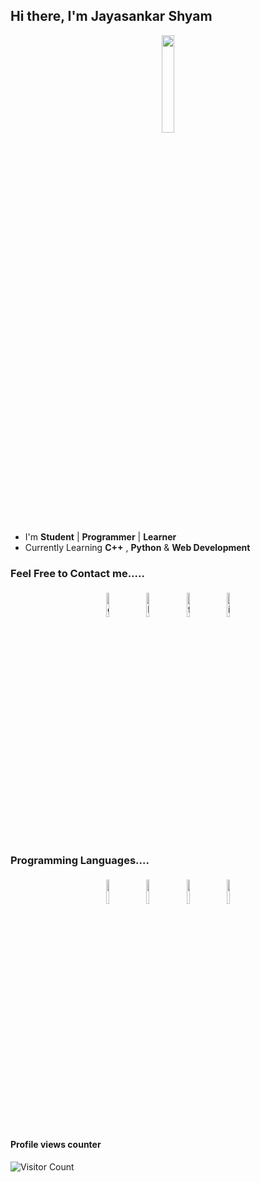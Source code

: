 ## Hi there, I'm Jayasankar Shyam

<p align="center">
<img width="20%" src="https://img.icons8.com/ios-filled/96/000000/programming.png"/>
</p>

- I'm **Student** | **Programmer** | **Learner**
- Currently Learning **C++** , **Python** & **Web Development**

### Feel Free to Contact me.....

<p align="center">
	<a href="https://github.com/jayasankar-shyam"><img alt="github" width="10%" style="padding:5px" src="https://img.icons8.com/clouds/100/000000/github.png"/></a>
	<a href="https://www.linkedin.com/in/jayasankar-shyam-181967200"><img alt="linkedin" width="10%" style="padding:5px" src="https://img.icons8.com/clouds/100/000000/linkedin.png"/></a>
	<a href="https://www.facebook.com/jayasankar.shyam/"><img alt="facebook" width="10%" style="padding:5px" src="https://img.icons8.com/clouds/100/000000/facebook-new.png"/></a>
	<a href="https://www.instagram.com/_j_sankar/"><img alt="instagram" width="10%" style="padding:5px" src="https://img.icons8.com/clouds/100/000000/instagram.png"/></a>
	
</p>

### Programming Languages....

<p align="center">
    <img width="10%" style="padding:5px" src="https://img.icons8.com/color/144/000000/html-5.png"/>
	<img width="10%" style="padding:5px" src="https://img.icons8.com/color/144/000000/css3.png"/>
	<img width="10%" style="padding:5px" src="https://img.icons8.com/color/144/000000/python.png"/>
	<img width="10%" style="padding:5px" src="https://img.icons8.com/color/144/000000/javascript.png"/>
</p>

#### Profile views counter

![Visitor Count](https://profile-counter.glitch.me/{jayasankar-shyam}/count.svg)
